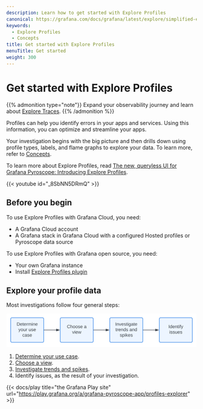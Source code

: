 ```yaml
---
description: Learn how to get started with Explore Profiles
canonical: https://grafana.com/docs/grafana/latest/explore/simplified-exploration/profiles/get-started/
keywords:
  - Explore Profiles
  - Concepts
title: Get started with Explore Profiles
menuTitle: Get started
weight: 300
---
```


# Get started with Explore Profiles

{{% admonition type="note"}}
Expand your observability journey and learn about [Explore Traces](htthttps://grafana.com/docs/grafana-cloud/visualizations/simplified-exploration/explore-profiles/).
{{% /admonition %}}

Profiles can help you identify errors in your apps and services.
Using this information, you can optimize and streamline your apps.

Your investigation begins with the big picture and then drills down using profile types, labels, and flame graphs to explore your data. To learn more, refer to [Concepts](../concepts/).

To learn more about Explore Profiles, read [The new, queryless UI for Grafana Pyroscope: Introducing Explore Profiles](https://grafana.com/blog/2024/07/18/the-new-queryless-ui-for-grafana-pyroscope-introducing-explore-profiles/).

{{< youtube id="_8SbNN5DRmQ" >}}

## Before you begin

To use Explore Profiles with Grafana Cloud, you need:

- A Grafana Cloud account
- A Grafana stack in Grafana Cloud with a configured Hosted profiles or Pyroscope data source

To use Explore Profiles with Grafana open source, you need:

- Your own Grafana instance
- Install [Explore Profiles plugin](https://grafana.com/grafana/plugins/grafana-pyroscope-app/)

## Explore your profile data

Most investigations follow four general steps:

![Steps for exploring your profiling data](../images/explore-profiles-steps.svg)

1. [Determine your use case](../determine-use-case/).
1. [Choose a view](../choose-a-view/).
1. [Investigate trends and spikes](../investigate/).
1. Identify issues, as the result of your investigation.

{{< docs/play title="the Grafana Play site" url="https://play.grafana.org/a/grafana-pyroscope-app/profiles-explorer" >}}
